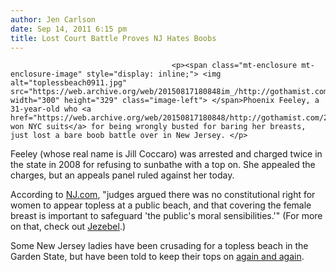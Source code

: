 ```yaml
---
author: Jen Carlson
date: Sep 14, 2011 6:15 pm
title: Lost Court Battle Proves NJ Hates Boobs
---
```


	
										<p><span class="mt-enclosure mt-enclosure-image" style="display: inline;"> <img alt="toplessbeach0911.jpg" src="https://web.archive.org/web/20150817180848im_/http://gothamist.com/attachments/arts_jen/toplessbeach0911.jpg" width="300" height="329" class="image-left"> </span>Phoenix Feeley, a 31-year-old who <a href="https://web.archive.org/web/20150817180848/http://gothamist.com/2007/06/17/bare_breast_lan.php">has won NYC suits</a> for being wrongly busted for baring her breasts, just lost a bare boob battle over in New Jersey. </p>

<p>Feeley (whose real name is Jill Coccaro) was arrested and charged twice in the state in 2008 for refusing to sunbathe with a top on. She appealed the charges, but an appeals panel ruled against her today. </p>

<p>According to <a href="https://web.archive.org/web/20150817180848/http://www.nj.com/news/index.ssf/2011/09/woman_fighting_for_her_right_t.html">NJ.com</a>, &quot;judges argued there was no constitutional right for women to appear topless at a public beach, and that covering the female breast is important to safeguard &apos;the public&apos;s moral sensibilities.&apos;&quot; (For more on that, check out <a href="https://web.archive.org/web/20150817180848/http://jezebel.com/5840395/court-rules-that-topless-sunbathing-is-a-moral-threat">Jezebel</a>.)</p>

<p>Some New Jersey ladies have been crusading for a topless beach in the Garden State, but have been told to keep their tops on <a href="https://web.archive.org/web/20150817180848/http://gothamist.com/2010/07/08/topless_jersey.php">again and again</a>.</p>					
										
									
				